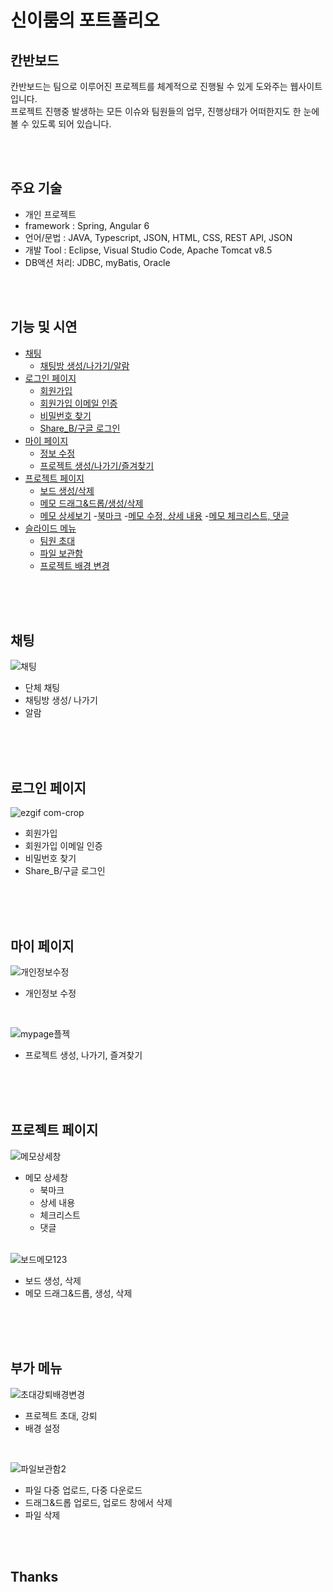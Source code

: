 # 신이룸의 포트폴리오
## 칸반보드

칸반보드는 팀으로 이루어진 프로젝트를 체계적으로 진행될 수 있게 도와주는 웹사이트입니다. <br>
프로젝트 진행중 발생하는 모든 이슈와 팀원들의 업무, 진행상태가 어떠한지도 한 눈에 볼 수 있도록 되어 있습니다.<br>

<br>
<br>

## 주요 기술
- 개인 프로젝트
- framework : Spring, Angular 6 
- 언어/문법 : JAVA, Typescript, JSON, HTML, CSS, REST API, JSON
- 개발 Tool : Eclipse, Visual Studio Code, Apache Tomcat v8.5
- DB액션 처리: JDBC, myBatis, Oracle

<br>
<br>

## 기능 및 시연
- [채팅](#채팅)
  - [채팅방 생성/나가기/알람](#채팅)
- [로그인 페이지](#로그인-페이지)
  - [회원가입](#로그인-페이지)
  - [회원가입 이메일 인증](#로그인-페이지)
  - [비밀번호 찾기](#로그인-페이지)
  - [Share_B/구글 로그인](#로그인-페이지)
- [마이 페이지](#마이-페이지)
  - [정보 수정](#마이-페이지)
  - [프로젝트 생성/나가기/즐겨찾기](#마이-페이지)
- [프로젝트 페이지](#프로젝트-페이지)
  - [보드 생성/삭제](#프로젝트-페이지)
  - [메모 드래그&드롭/생성/삭제](#프로젝트-페이지)
  - [메모 상세보기](#메모-상세보기)
    -[북마크](#메모-상세보기)
    -[메모 수정, 상세 내용](#메모-상세보기)
    -[메모 체크리스트, 댓글](#메모-상세보기)
- [슬라이드 메뉴](#부가-메뉴) 
  - [팀원 초대](#부가-메뉴)
  - [파일 보관함](#부가-메뉴)
  - [프로젝트 배경 변경](#부가-메뉴)

<br>
<br>
<br>

## 채팅
![채팅](https://user-images.githubusercontent.com/58598810/78499974-d290fc80-778e-11ea-97b0-a4c47825d50e.gif)
- 단체 채팅
- 채팅방 생성/ 나가기
- 알람

<br>
<br>
<br>

## 로그인 페이지
![ezgif com-crop](https://user-images.githubusercontent.com/58598810/78500038-31567600-778f-11ea-87f3-1ac3716b92fc.gif)
- 회원가입
- 회원가입 이메일 인증
- 비밀번호 찾기
- Share_B/구글 로그인

<br>
<br>
<br>

## 마이 페이지
![개인정보수정](https://user-images.githubusercontent.com/58598810/78534637-b5f3d380-7825-11ea-9ecb-9d1c21d0ace0.gif)
- 개인정보 수정

  <br>
  
![mypage플젝](https://user-images.githubusercontent.com/58598810/78534647-b9875a80-7825-11ea-8dc3-b5d11e7876d8.gif)
- 프로젝트 생성, 나가기, 즐겨찾기

<br>
<br>
<br>

## 프로젝트 페이지
![메모상세창](https://user-images.githubusercontent.com/58598810/78502473-4be31c00-779c-11ea-9577-b0738e790faa.gif)
- 메모 상세창
  - 북마크
  - 상세 내용
  - 체크리스트
  - 댓글
  <br>
![보드메모123](https://user-images.githubusercontent.com/58598810/78502625-fb1ff300-779c-11ea-9ab9-f2a793d7dbdd.gif)
- 보드 생성, 삭제
- 메모 드래그&드롭, 생성, 삭제

<br>
<br>
<br>

## 부가 메뉴
![초대강퇴배경변경](https://user-images.githubusercontent.com/58598810/78502700-53ef8b80-779d-11ea-8272-9a0558e6bab4.gif)
- 프로젝트 초대, 강퇴
- 배경 설정

<br>

![파일보관함2](https://user-images.githubusercontent.com/58598810/78503078-69fe4b80-779f-11ea-9d39-95ecee61e0ed.gif)
- 파일 다중 업로드, 다중 다운로드
- 드래그&드롭 업로드, 업로드 창에서 삭제
- 파일 삭제

<br>
<br>

## Thanks
